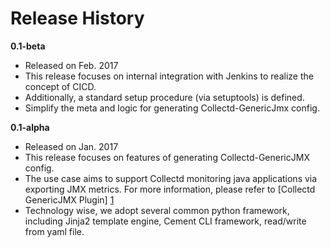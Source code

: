 Release History
===============

**0.1-beta**
- Released on Feb. 2017
- This release focuses on internal integration with Jenkins to realize the concept of CICD. 
- Additionally, a standard setup procedure (via setuptools) is defined.
- Simplify the meta and logic for generating Collectd-GenericJmx config. 

**0.1-alpha**
- Released on Jan. 2017
- This release focuses on features of generating Collectd-GenericJMX config.
- The use case aims to support Collectd monitoring java applications via exporting JMX metrics. For more information, please refer to [Collectd GenericJMX Plugin] [1]
- Technology wise, we adopt several common python framework, including Jinja2 template engine, Cement CLI framework, read/write from yaml file.

[1]: https://collectd.org/wiki/index.php/Plugin:GenericJMX

